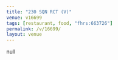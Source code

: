 ```yaml
---
title: "230 SQN RCT (V)"
venue: v16699
tags: [restaurant, food, "fhrs:663726"]
permalink: /v/16699/
layout: venue
---
```

null